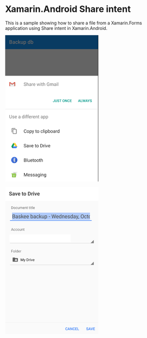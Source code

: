 # Xamarin.Android Share intent

This is a sample showing how to share a file from a Xamarin.Forms application using Share intent in Xamarin.Android.

![popup](https://github.com/Kimserey/XamarinAndroidShareIntent/blob/master/img/2.png?raw=true)

![gdrive](https://github.com/Kimserey/XamarinAndroidShareIntent/blob/master/img/3.png?raw=true)
